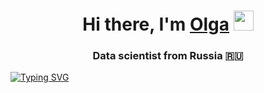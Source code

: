 <h1 align="center">Hi there, I'm <a href="https://github.com/OlgaVish" target="_blank">Olga</a> 
<img src="https://github.com/blackcater/blackcater/raw/main/images/Hi.gif" height="32"/></h1>
<h3 align="center">Data scientist from Russia 🇷🇺</h3>

[![Typing SVG](https://readme-typing-svg.demolab.com?font=Fira+Code&weight=500&size=22&pause=1000&color=CFF76D&center=true&vCenter=true&random=false&width=435&lines=Data+scientist+from+Russia)](https://git.io/typing-svg)
<!--
**OlgaVish/OlgaVish** is a ✨ _special_ ✨ repository because its `README.md` (this file) appears on your GitHub profile.

Here are some ideas to get you started:

- 🔭 I’m currently working on ...
- 🌱 I’m currently learning ...
- 👯 I’m looking to collaborate on ...
- 🤔 I’m looking for help with ...
- 💬 Ask me about ...
- 📫 How to reach me: ...
- 😄 Pronouns: ...
- ⚡ Fun fact: ...
-->
